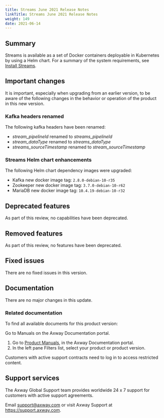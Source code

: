 ```yaml
---
title: Streams June 2021 Release Notes
linkTitle: Streams June 2021 Release Notes
weight: 149
date: 2021-06-14
---
```


## Summary

Streams is available as a set of Docker containers deployable in Kubernetes by using a Helm chart. For a summary of the system requirements, see [Install Streams](/docs/install/).

## Important changes
<!-- Use this section to describe any changes in the behavior of the product (as a result of features or fixes), for example, new Java system properties in the jvm.xml file. This section could also be used for any important information that doesn't fit elsewhere. -->

It is important, especially when upgrading from an earlier version, to be aware of the following changes in the behavior or operation of the product in this new version.

### Kafka headers renamed

The following kafka headers have been renamed:

* *stream_pipelineId* renamed to *streams_pipelineId*
* *stream_dataType* renamed to *streams_dataType*
* *streams_sourceTimestamp* renamed to *stream_sourceTimestamp*

### Streams Helm chart enhancements

The following Helm chart dependency images were upgraded:

* Kafka new docker image tag: `2.8.0-debian-10-r35`
* Zookeeper new docker image tag: `3.7.0-debian-10-r62`
* MariaDB new docker image tag: `10.4.19-debian-10-r32`

## Deprecated features
<!-- As part of our software development life cycle, we constantly review our Streams offering. -->

As part of this review, no capabilities have been deprecated.

## Removed features
<!-- To stay current and align our offerings with customer demand and best practices, Axway might discontinue support for some capabilities. -->

As part of this review, no features have been deprecated.

## Fixed issues

There are no fixed issues in this version.

## Documentation

There are no major changes in this update.

### Related documentation

To find all available documents for this product version:

Go to Manuals on the Axway Documentation portal.

1. Go to [Product Manuals](https://docs.axway.com/bundle), in the Axway Documentation portal.
2. In the left pane Filters list, select your product or product version.

Customers with active support contracts need to log in to access restricted content.

## Support services

The Axway Global Support team provides worldwide 24 x 7 support for customers with active support agreements.

Email [support@axway.com](mailto:support@axway.com) or visit Axway Support at <https://support.axway.com>.
